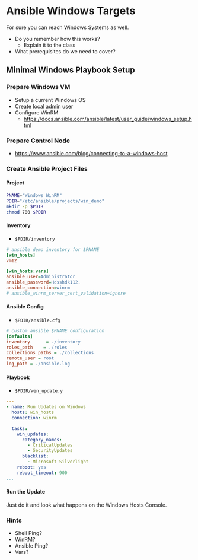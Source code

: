 # Ansible Windows Targets
For sure you can reach Windows Systems as well.
* Do you remember how this works?
	* Explain it to the class
* What prerequisites do we need to cover?

## Minimal Windows Playbook Setup
### Prepare Windows VM
* Setup a current Windows OS
* Create local admin user
* Configure WinRM
	* https://docs.ansible.com/ansible/latest/user_guide/windows_setup.html 

### Prepare Control Node
* https://www.ansible.com/blog/connecting-to-a-windows-host

### Create Ansible Project Files

#### Project
```bash
PNAME="Windows_WinRM"
PDIR="/etc/ansible/projects/win_demo"
mkdir -p $PDIR
chmod 700 $PDIR
```
#### Inventory
* <code>$PDIR/inventory</code>
```ini
# ansible demo inventory for $PNAME
[win_hosts]
vm12

[win_hosts:vars]
ansible_user=Administrator
ansible_password=Hdsshdk112.
ansible_connection=winrm
# ansible_winrm_server_cert_validation=ignore
```
#### Ansible Config
* <code>$PDIR/ansible.cfg</code>
```ini
# custom ansible $PNAME configuration
[defaults]
inventory      = ./inventory
roles_path    = ./roles
collections_paths = ./collections
remote_user = root
log_path = ./ansible.log
```
#### Playbook
* <code>$PDIR/win_update.y</code>
```yaml
---
- name: Run Updates on Windows
  hosts: win_hosts
  connection: winrm

  tasks:
    win_updates:
      category_names:
        - CriticalUpdates
        - SecurityUpdates
      blacklist:
        - Microsoft Silverlight
    reboot: yes
    reboot_timeout: 900
...
```

#### Run the Update
Just do it and look what happens on the Windows Hosts Console.

### Hints
* Shell Ping?
* WinRM?
* Ansible Ping?
* Vars?
<!--stackedit_data:
eyJoaXN0b3J5IjpbLTkyMjk2MDg4LDk4MjE5MzIzNSw2MTMyMz
U1NDksMTc1MjAxMTU3MV19
-->
